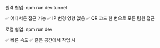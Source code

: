 원격 협업: npm run dev:tunnel

✅ 어디서든 접근 가능
✅ IP 변경 영향 없음
✅ QR 코드 한 번으로 모든 팀원 접근


로컬 협업: npm run dev

✅ 빠른 속도
✅ 같은 공간에서 작업 시

